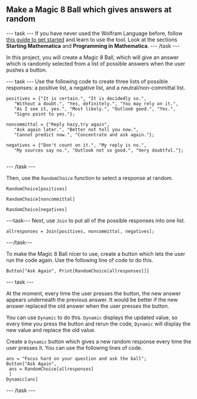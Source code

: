 ## Make a Magic 8 Ball which gives answers at random

--- task ---
If you have never used the Wolfram Language before, follow [this guide to get started](https://projects.raspberrypi.org/en/projects/getting-started-with-mathematica) and learn to use the tool. Look at the sections **Starting Mathematica** and **Programming in Mathematica**.
--- /task ---

In this project, you will create a Magic 8 Ball, which will give an answer which is randomly selected from a list of possible answers when the user pushes a button.

--- task ---
Use the following code to create three lists of possible responses: a positive list, a negative list, and a neutral/non-committal list.

```
positives = {"It is certain.", "It is decidedly so.", 
   "Without a doubt.", "Yes, definitely.", "You may rely on it.", 
   "As I see it, yes.", "Most likely.", "Outlook good.", "Yes.", 
   "Signs point to yes."};
   
noncommittal = {"Reply hazy,try again",
   "Ask again later.", "Better not tell you now.", 
   "Cannot predict now.", "Concentrate and ask again."};
   
negatives = {"Don't count on it.", "My reply is no.", 
   "My sources say no.", "Outlook not so good.", "Very doubtful."};
   
```
--- /task ---

Then, use the `RandomChoice` function to select a response at random. 

```
RandomChoice[positives]
```
```
RandomChoice[noncommittal]
```
```
RandomChoice[negatives]
```

---task---
Next, use `Join` to put all of the possible responses into one list.

```
allresponses = Join[positives, noncommittal, negatives];
```
---/task---

To make the Magic 8 Ball nicer to use, create a button which lets the user run the code again. Use the following line of code to do this.

```
Button["Ask Again", Print[RandomChoice[allresponses]]]
```

--- task ---

At the moment, every time the user presses the button, the new answer appears underneath the previous answer. It would be better if the new answer replaced the old answer when the user presses the button.

You can use `Dynamic` to do this. `Dynamic` displays the updated value, so every time you press the button and rerun the code, `Dynamic` will display the new value and replace the old value.

Create a `Dynamic` button which gives a new random response every time the user presses it. You can use the following lines of code.

```
ans = "Focus hard on your question and ask the ball";
Button["Ask Again",
 ans = RandomChoice[allresponses]
 ]
Dynamic[ans]
```
--- /task ---
